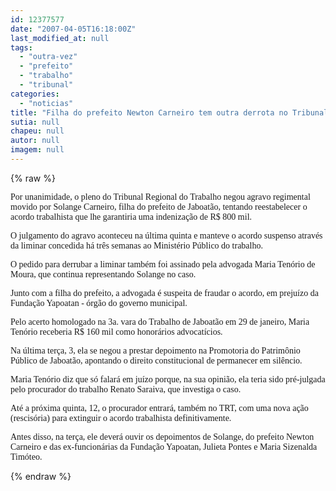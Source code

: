 ```yaml
---
id: 12377577
date: "2007-04-05T16:18:00Z"
last_modified_at: null
tags:
  - "outra-vez"
  - "prefeito"
  - "trabalho"
  - "tribunal"
categories:
  - "noticias"
title: "Filha do prefeito Newton Carneiro tem outra derrota no Tribunal Regional do Trabalho"
sutia: null
chapeu: null
autor: null
imagem: null
---
```

{% raw %}
<p><P><FONT face=Verdana>Por unanimidade, o pleno do Tribunal Regional do </FONT><FONT face=Verdana>Trabalho negou agravo regimental movido por </FONT><FONT face=Verdana>Solange Carneiro, filha do prefeito de Jaboatão, tentando reestabelecer o acordo trabalhista que </FONT><FONT face=Verdana>lhe garantiria uma indenização de R$ 800 mil.</FONT></P></p>
<p><P><FONT face=Verdana>O julgamento do agravo aconteceu na última </FONT><FONT face=Verdana>quinta e manteve o acordo suspenso através da </FONT><FONT face=Verdana>liminar concedida há três semanas ao Ministério </FONT><FONT face=Verdana>Público do trabalho.</FONT></P></p>
<p><P><FONT face=Verdana>O pedido para derrubar a liminar também foi </FONT><FONT face=Verdana>assinado pela advogada Maria Tenório de Moura, </FONT><FONT face=Verdana>que continua representando Solange no caso.</FONT></P></p>
<p><P><FONT face=Verdana>Junto com a filha do prefeito, a advogada é </FONT><FONT face=Verdana>suspeita de fraudar o acordo, em prejuízo da </FONT><FONT face=Verdana>Fundação Yapoatan - órgão do governo municipal.</FONT></P></p>
<p><P><FONT face=Verdana>Pelo acerto homologado na 3a. vara do Trabalho </FONT><FONT face=Verdana>de Jaboatão em 29 de janeiro, Maria Tenório </FONT><FONT face=Verdana>receberia R$ 160 mil como honorários </FONT><FONT face=Verdana>advocatícios.</FONT></P></p>
<p><P><FONT face=Verdana>Na última terça, 3, ela se negou a prestar </FONT><FONT face=Verdana>depoimento na Promotoria do Patrimônio Público </FONT><FONT face=Verdana>de Jaboatão, apontando o direito constitucional </FONT><FONT face=Verdana>de permanecer em silêncio.</FONT></P></p>
<p><P><FONT face=Verdana>Maria Tenório diz que só falará em juízo porque, </FONT><FONT face=Verdana>na sua opinião, ela teria sido pré-julgada pelo </FONT><FONT face=Verdana>procurador do trabalho Renato Saraiva, que </FONT><FONT face=Verdana>investiga o caso.</FONT></P></p>
<p><P><FONT face=Verdana>Até a próxima quinta, 12, o procurador entrará, </FONT><FONT face=Verdana>também no TRT, com uma nova ação (rescisória) </FONT><FONT face=Verdana>para extinguir o acordo trabalhista </FONT><FONT face=Verdana>definitivamente.</FONT></P></p>
<p><P><FONT face=Verdana>Antes disso, na terça, ele deverá ouvir os </FONT><FONT face=Verdana>depoimentos de Solange, do prefeito Newton </FONT><FONT face=Verdana>Carneiro e das ex-funcionárias da Fundação </FONT><FONT face=Verdana>Yapoatan, Julieta Pontes e Maria Sizenalda </FONT><FONT face=Verdana>Timóteo.</FONT></P> </p>
{% endraw %}